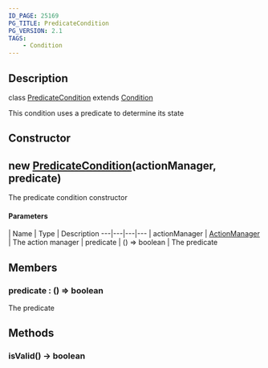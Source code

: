 ```yaml
---
ID_PAGE: 25169
PG_TITLE: PredicateCondition
PG_VERSION: 2.1
TAGS:
    - Condition
---
```

## Description

class [PredicateCondition](/classes/2.4/PredicateCondition) extends [Condition](/classes/2.4/Condition)

This condition uses a predicate to determine its state

## Constructor

## new [PredicateCondition](/classes/2.4/PredicateCondition)(actionManager, predicate)

The predicate condition constructor

#### Parameters
 | Name | Type | Description
---|---|---|---
 | actionManager | [ActionManager](/classes/2.4/ActionManager) |    The action manager
 | predicate | () =&gt; boolean |    The predicate
## Members

### predicate : () =&gt; boolean

The predicate

## Methods

### isValid() &rarr; boolean



